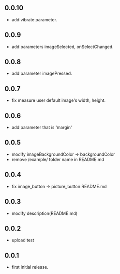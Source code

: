 ## 0.0.10
* add vibrate parameter.

## 0.0.9
* add parameters imageSelected, onSelectChanged.

## 0.0.8
* add parameter imagePressed.

## 0.0.7
* fix measure user default image's width, height. 

## 0.0.6
* add parameter that is 'margin'

## 0.0.5
* modify imageBackgroundColor → backgroundColor
* remove /example/ folder name in README.md

## 0.0.4
* fix image_button → picture_button README.md

## 0.0.3
* modify description(README.md)

## 0.0.2
* upload test

## 0.0.1
* first initial release.
